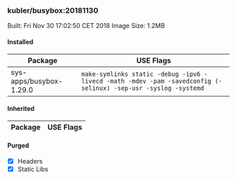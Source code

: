 ### kubler/busybox:20181130

Built: Fri Nov 30 17:02:50 CET 2018
Image Size: 1.2MB

#### Installed
Package | USE Flags
--------|----------
sys-apps/busybox-1.29.0 | `make-symlinks static -debug -ipv6 -livecd -math -mdev -pam -savedconfig (-selinux) -sep-usr -syslog -systemd`
#### Inherited
Package | USE Flags
--------|----------
#### Purged
- [x] Headers
- [x] Static Libs
